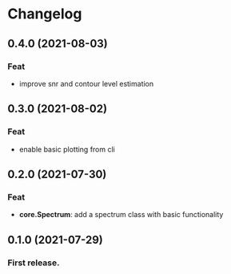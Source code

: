 # Changelog

## 0.4.0 (2021-08-03)

### Feat

- improve snr and contour level estimation

## 0.3.0 (2021-08-02)

### Feat

- enable basic plotting from cli

## 0.2.0 (2021-07-30)

### Feat

- **core.Spectrum**: add a spectrum class with basic functionality

## 0.1.0 (2021-07-29)
    
###  First release.
